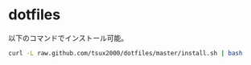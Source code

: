 # dotfiles

以下のコマンドでインストール可能。

```bash
curl -L raw.github.com/tsux2000/dotfiles/master/install.sh | bash
```
